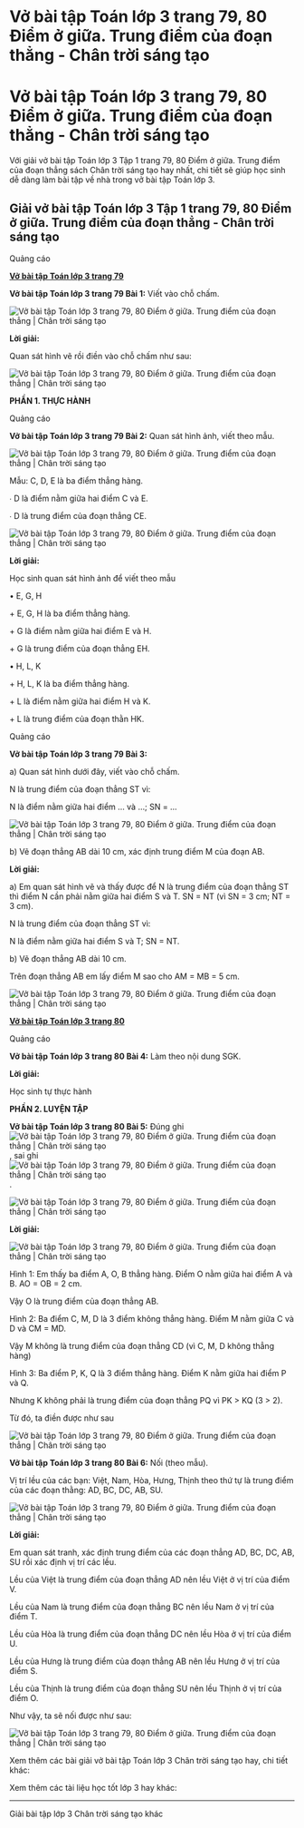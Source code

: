 # Vở bài tập Toán lớp 3 trang 79, 80 Điểm ở giữa. Trung điểm của đoạn thẳng - Chân trời sáng tạo

# Vở bài tập Toán lớp 3 trang 79, 80 Điểm ở giữa. Trung điểm của đoạn thẳng - Chân trời sáng tạo

Với giải vở bài tập Toán lớp 3 Tập 1 trang 79, 80 Điểm ở giữa. Trung điểm của đoạn thẳng sách Chân trời sáng tạo hay nhất, chi tiết sẽ giúp học sinh dễ dàng làm bài tập về nhà trong vở bài tập Toán lớp 3.

## Giải vở bài tập Toán lớp 3 Tập 1 trang 79, 80 Điểm ở giữa. Trung điểm của đoạn thẳng - Chân trời sáng tạo

Quảng cáo

[**Vở bài tập Toán lớp 3 trang 79**](https://vietjack.com/vbt-toan-3-ct/vbt-toan-lop-3-trang-79-tap-1.jsp)

**Vở bài tập Toán lớp 3 trang 79 Bài 1:** Viết vào chỗ chấm.

![Vở bài tập Toán lớp 3 trang 79, 80 Điểm ở giữa. Trung điểm của đoạn thẳng | Chân trời sáng tạo](https://vietjack.com/vbt-toan-3-ct/images/diem-o-giua-trung-diem-cua-doan-thang.PNG)

**Lời giải:**

Quan sát hình vẽ rồi điền vào chỗ chấm như sau:

![Vở bài tập Toán lớp 3 trang 79, 80 Điểm ở giữa. Trung điểm của đoạn thẳng | Chân trời sáng tạo](https://vietjack.com/vbt-toan-3-ct/images/diem-o-giua-trung-diem-cua-doan-thang-1.PNG)

**PHẦN 1. THỰC HÀNH**

Quảng cáo

**Vở bài tập Toán lớp 3 trang 79 Bài 2:** Quan sát hình ảnh, viết theo mẫu.

![Vở bài tập Toán lớp 3 trang 79, 80 Điểm ở giữa. Trung điểm của đoạn thẳng | Chân trời sáng tạo](https://vietjack.com/vbt-toan-3-ct/images/diem-o-giua-trung-diem-cua-doan-thang-2.PNG)

Mẫu: C, D, E là ba điểm thẳng hàng.

∙ D là điểm nằm giữa hai điểm C và E.

∙ D là trung điểm của đoạn thẳng CE.

![Vở bài tập Toán lớp 3 trang 79, 80 Điểm ở giữa. Trung điểm của đoạn thẳng | Chân trời sáng tạo](https://vietjack.com/vbt-toan-3-ct/images/diem-o-giua-trung-diem-cua-doan-thang-3.PNG)

**Lời giải:**

Học sinh quan sát hình ảnh để viết theo mẫu

• E, G, H

\+ E, G, H là ba điểm thẳng hàng.

\+ G là điểm nằm giữa hai điểm E và H.

\+ G là trung điểm của đoạn thẳng EH.

• H, L, K

\+ H, L, K là ba điểm thẳng hàng.

\+ L là điểm nằm giữa hai điểm H và K.

\+ L là trung điểm của đoạn thằn HK.

Quảng cáo

**Vở bài tập Toán lớp 3 trang 79 Bài 3:**

a) Quan sát hình dưới đây, viết vào chỗ chấm.

N là trung điểm của đoạn thẳng ST vì:

N là điểm nằm giữa hai điểm … và …; SN = …

![Vở bài tập Toán lớp 3 trang 79, 80 Điểm ở giữa. Trung điểm của đoạn thẳng | Chân trời sáng tạo](https://vietjack.com/vbt-toan-3-ct/images/diem-o-giua-trung-diem-cua-doan-thang-4.PNG)

b) Vẽ đoạn thẳng AB dài 10 cm, xác định trung điểm M của đoạn AB.

**Lời giải:**

a) Em quan sát hình vẽ và thấy được để N là trung điểm của đoạn thẳng ST thì điểm N cần phải nằm giữa hai điểm S và T. SN = NT (vì SN = 3 cm; NT = 3 cm).

N là trung điểm của đoạn thẳng ST vì:

N là điểm nằm giữa hai điểm S và T; SN = NT.

b) Vẽ đoạn thẳng AB dài 10 cm.

Trên đoạn thẳng AB em lấy điểm M sao cho AM = MB = 5 cm.

![Vở bài tập Toán lớp 3 trang 79, 80 Điểm ở giữa. Trung điểm của đoạn thẳng | Chân trời sáng tạo](https://vietjack.com/vbt-toan-3-ct/images/diem-o-giua-trung-diem-cua-doan-thang-5.PNG)

[**Vở bài tập Toán lớp 3 trang 80**](https://vietjack.com/vbt-toan-3-ct/vbt-toan-lop-3-trang-80-tap-1.jsp)

Quảng cáo

**Vở bài tập Toán lớp 3 trang 80 Bài 4:** Làm theo nội dung SGK.

**Lời giải:**

Học sinh tự thực hành

**PHẦN 2. LUYỆN TẬP**

**Vở bài tập Toán lớp 3 trang 80 Bài 5:** Đúng ghi ![Vở bài tập Toán lớp 3 trang 79, 80 Điểm ở giữa. Trung điểm của đoạn thẳng | Chân trời sáng tạo](https://vietjack.com/vbt-toan-3-ct/images/diem-o-giua-trung-diem-cua-doan-thang-6.PNG), sai ghi ![Vở bài tập Toán lớp 3 trang 79, 80 Điểm ở giữa. Trung điểm của đoạn thẳng | Chân trời sáng tạo](https://vietjack.com/vbt-toan-3-ct/images/diem-o-giua-trung-diem-cua-doan-thang-7.PNG).

![Vở bài tập Toán lớp 3 trang 79, 80 Điểm ở giữa. Trung điểm của đoạn thẳng | Chân trời sáng tạo](https://vietjack.com/vbt-toan-3-ct/images/diem-o-giua-trung-diem-cua-doan-thang-8.PNG)

**Lời giải:**

![Vở bài tập Toán lớp 3 trang 79, 80 Điểm ở giữa. Trung điểm của đoạn thẳng | Chân trời sáng tạo](https://vietjack.com/vbt-toan-3-ct/images/diem-o-giua-trung-diem-cua-doan-thang-9.PNG)

Hình 1: Em thấy ba điểm A, O, B thẳng hàng. Điểm O nằm giữa hai điểm A và B. AO = OB = 2 cm.

Vậy O là trung điểm của đoạn thẳng AB.

Hình 2: Ba điểm C, M, D là 3 điểm không thẳng hàng. Điểm M nằm giữa C và D và CM = MD.

Vậy M không là trung điểm của đoạn thẳng CD (vì C, M, D không thẳng hàng)

Hình 3: Ba điểm P, K, Q là 3 điểm thẳng hàng. Điểm K nằm giữa hai điểm P và Q.

Nhưng K không phải là trung điểm của đoạn thẳng PQ vì PK > KQ (3 > 2).

Từ đó, ta điền được như sau

![Vở bài tập Toán lớp 3 trang 79, 80 Điểm ở giữa. Trung điểm của đoạn thẳng | Chân trời sáng tạo](https://vietjack.com/vbt-toan-3-ct/images/diem-o-giua-trung-diem-cua-doan-thang-10.PNG)

**Vở bài tập Toán lớp 3 trang 80 Bài 6:** Nối (theo mẫu).

Vị trí lều của các bạn: Việt, Nam, Hòa, Hưng, Thịnh theo thứ tự là trung điểm của các đoạn thằng: AD, BC, DC, AB, SU.

![Vở bài tập Toán lớp 3 trang 79, 80 Điểm ở giữa. Trung điểm của đoạn thẳng | Chân trời sáng tạo](https://vietjack.com/vbt-toan-3-ct/images/diem-o-giua-trung-diem-cua-doan-thang-11.PNG)

**Lời giải:**

Em quan sát tranh, xác định trung điểm của các đoạn thẳng AD, BC, DC, AB, SU rồi xác định vị trí các lều.

Lều của Việt là trung điểm của đoạn thẳng AD nên lều Việt ở vị trí của điểm V.

Lều của Nam là trung điểm của đoạn thẳng BC nên lều Nam ở vị trí của điểm T.

Lều của Hòa là trung điểm của đoạn thẳng DC nên lều Hòa ở vị trí của điểm U.

Lều của Hưng là trung điểm của đoạn thẳng AB nên lều Hưng ở vị trí của điểm S.

Lều của Thịnh là trung điểm của đoạn thẳng SU nên lều Thịnh ở vị trí của điểm O.

Như vậy, ta sẽ nối được như sau:

![Vở bài tập Toán lớp 3 trang 79, 80 Điểm ở giữa. Trung điểm của đoạn thẳng | Chân trời sáng tạo](https://vietjack.com/vbt-toan-3-ct/images/diem-o-giua-trung-diem-cua-doan-thang-12.PNG)

Xem thêm các bài giải vở bài tập Toán lớp 3 Chân trời sáng tạo hay, chi tiết khác:

Xem thêm các tài liệu học tốt lớp 3 hay khác:

* * *

Giải bài tập lớp 3 Chân trời sáng tạo khác
